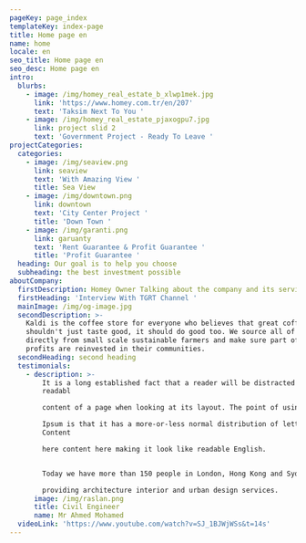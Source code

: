 ```yaml
---
pageKey: page_index
templateKey: index-page
title: Home page en
name: home
locale: en
seo_title: Home page en
seo_desc: Home page en
intro:
  blurbs:
    - image: /img/homey_real_estate_b_xlwp1mek.jpg
      link: 'https://www.homey.com.tr/en/207'
      text: 'Taksim Next To You '
    - image: /img/homey_real_estate_pjaxogpu7.jpg
      link: project slid 2
      text: 'Government Project - Ready To Leave '
projectCategories:
  categories:
    - image: /img/seaview.png
      link: seaview
      text: 'With Amazing View '
      title: Sea View
    - image: /img/downtown.png
      link: downtown
      text: 'City Center Project '
      title: 'Down Town '
    - image: /img/garanti.png
      link: garuanty
      text: 'Rent Guarantee & Profit Guarantee '
      title: 'Profit Guarantee '
  heading: Our goal is to help you choose
  subheading: the best investment possible
aboutCompany:
  firstDescription: Homey Owner Talking about the company and its services
  firstHeading: 'Interview With TGRT Channel '
  mainImage: /img/og-image.jpg
  secondDescription: >-
    Kaldi is the coffee store for everyone who believes that great coffee
    shouldn't just taste good, it should do good too. We source all of our beans
    directly from small scale sustainable farmers and make sure part of the
    profits are reinvested in their communities.
  secondHeading: second heading
  testimonials:
    - description: >-
        It is a long established fact that a reader will be distracted by the
        readabl

        content of a page when looking at its layout. The point of using Lorem

        Ipsum is that it has a more-or-less normal distribution of letters,
        Content

        here content here making it look like readable English.


        Today we have more than 150 people in London, Hong Kong and Sydney

        providing architecture interior and urban design services.
      image: /img/raslan.png
      title: Civil Engineer
      name: Mr Ahmed Mohamed
  videoLink: 'https://www.youtube.com/watch?v=SJ_1BJWjWSs&t=14s'
---
```


